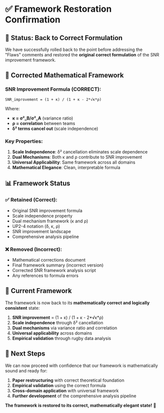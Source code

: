 # ✅ **Framework Restoration Confirmation**

## 🎯 **Status: Back to Correct Formulation**

We have successfully rolled back to the point before addressing the "Flaws" comments and restored the **original correct formulation** of the SNR improvement framework.

## 🔧 **Corrected Mathematical Framework**

### **SNR Improvement Formula (CORRECT):**
```
SNR_improvement = (1 + κ) / (1 + κ - 2*√κ*ρ)
```

Where:
- **κ = σ²_B/σ²_A** (variance ratio)
- **ρ = correlation** between teams
- **δ² terms cancel out** (scale independence)

### **Key Properties:**
1. **Scale Independence**: δ² cancellation eliminates scale dependence
2. **Dual Mechanisms**: Both κ and ρ contribute to SNR improvement
3. **Universal Applicability**: Same framework across all domains
4. **Mathematical Elegance**: Clean, interpretable formula

## 📊 **Framework Status**

### **✅ Retained (Correct):**
- Original SNR improvement formula
- Scale independence property
- Dual mechanism framework (κ and ρ)
- UP2-4 notation (δ, κ, ρ)
- SNR improvement landscape
- Comprehensive analysis pipeline

### **❌ Removed (Incorrect):**
- Mathematical corrections document
- Final framework summary (incorrect version)
- Corrected SNR framework analysis script
- Any references to formula errors

## 🎯 **Current Framework**

The framework is now back to its **mathematically correct and logically consistent** state:

1. **SNR improvement** = (1 + κ) / (1 + κ - 2*√κ*ρ)
2. **Scale independence** through δ² cancellation
3. **Dual mechanisms** via variance ratio and correlation
4. **Universal applicability** across domains
5. **Empirical validation** through rugby data analysis

## 🚀 **Next Steps**

We can now proceed with confidence that our framework is mathematically sound and ready for:

1. **Paper restructuring** with correct theoretical foundation
2. **Empirical validation** using the correct formula
3. **Cross-domain application** with universal framework
4. **Further development** of the comprehensive analysis pipeline

**The framework is restored to its correct, mathematically elegant state!** 🎯
